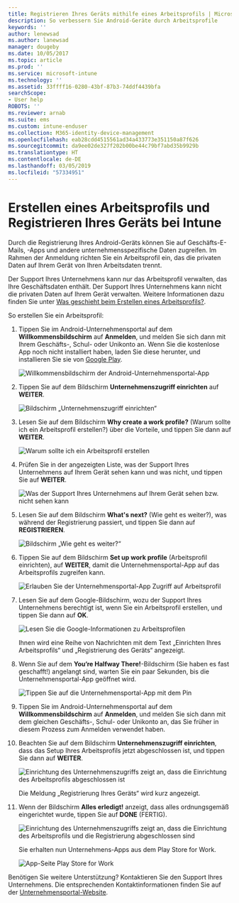 ```yaml
---
title: Registrieren Ihres Geräts mithilfe eines Arbeitsprofils | Microsoft-Dokumentation
description: So verbessern Sie Android-Geräte durch Arbeitsprofile
keywords: ''
author: lenewsad
ms.author: lanewsad
manager: dougeby
ms.date: 10/05/2017
ms.topic: article
ms.prod: ''
ms.service: microsoft-intune
ms.technology: ''
ms.assetid: 33ffff16-0280-43bf-87b3-74ddf4439bfa
searchScope:
- User help
ROBOTS: ''
ms.reviewer: arnab
ms.suite: ems
ms.custom: intune-enduser
ms.collection: M365-identity-device-management
ms.openlocfilehash: eab28cdd4515561ad34a433773e351150a87f626
ms.sourcegitcommit: da9ee02de327f202b00be44c79bf7abd35b9929b
ms.translationtype: HT
ms.contentlocale: de-DE
ms.lasthandoff: 03/05/2019
ms.locfileid: "57334951"
---
```

# <a name="create-a-work-profile-and-enroll-your-device-in-intune"></a>Erstellen eines Arbeitsprofils und Registrieren Ihres Geräts bei Intune

Durch die Registrierung Ihres Android-Geräts können Sie auf Geschäfts-E-Mails, -Apps und andere unternehmensspezifische Daten zugreifen. Im Rahmen der Anmeldung richten Sie ein Arbeitsprofil ein, das die privaten Daten auf Ihrem Gerät von Ihren Arbeitsdaten trennt.

Der Support Ihres Unternehmens kann nur das Arbeitsprofil verwalten, das Ihre Geschäftsdaten enthält. Der Support Ihres Unternehmens kann nicht die privaten Daten auf Ihrem Gerät verwalten. Weitere Informationen dazu finden Sie unter [Was geschieht beim Erstellen eines Arbeitsprofils?](what-happens-when-you-create-a-work-profile-android.md).

So erstellen Sie ein Arbeitsprofil:

1.  Tippen Sie im Android-Unternehmensportal auf dem **Willkommensbildschirm** auf **Anmelden**, und melden Sie sich dann mit Ihrem Geschäfts-, Schul- oder Unikonto an. Wenn Sie die kostenlose App noch nicht installiert haben, laden Sie diese herunter, und installieren Sie sie von [Google Play](https://play.google.com/store/apps/details?id=com.microsoft.windowsintune.companyportal).

    ![Willkommensbildschirm der Android-Unternehmensportal-App](./media/and-enroll-0-welcome-screen.png)

2. Tippen Sie auf dem Bildschirm **Unternehmenszugriff einrichten** auf **WEITER**.

    ![Bildschirm „Unternehmenszugriff einrichten“](/intune/media/android_cp_enroll_01_1709_new.png)

3.  Lesen Sie auf dem Bildschirm **Why create a work profile?** (Warum sollte ich ein Arbeitsprofil erstellen?) über die Vorteile, und tippen Sie dann auf **WEITER**.

    ![Warum sollte ich ein Arbeitsprofil erstellen](./media/andr-afw-why-create-a-work-profile.png)

4.  Prüfen Sie in der angezeigten Liste, was der Support Ihres Unternehmens auf Ihrem Gerät sehen kann und was nicht, und tippen Sie auf **WEITER**.

    ![Was der Support Ihres Unternehmens auf Ihrem Gerät sehen bzw. nicht sehen kann](/intune/media/android_cp_enroll_02_after_1710.png)

5.  Lesen Sie auf dem Bildschirm **What's next?** (Wie geht es weiter?), was während der Registrierung passiert, und tippen Sie dann auf **REGISTRIEREN**.

    ![Bildschirm „Wie geht es weiter?“](/intune/media/android_work_cp_enroll_03_after_1710.png)

6. Tippen Sie auf dem Bildschirm **Set up work profile** (Arbeitsprofil einrichten), auf **WEITER**, damit die Unternehmensportal-App auf das Arbeitsprofils zugreifen kann.

    ![Erlauben Sie der Unternehmensportal-App Zugriff auf Arbeitsprofil](./media/andr-afw-tap-next-to-set-up-work-profile.png)

7. Lesen Sie auf dem Google-Bildschirm, wozu der Support Ihres Unternehmens berechtigt ist, wenn Sie ein Arbeitsprofil erstellen, und tippen Sie dann auf **OK**.

    ![Lesen Sie die Google-Informationen zu Arbeitsprofilen](./media/andr-afw-google-screen-what-it-can-do.png)

    Ihnen wird eine Reihe von Nachrichten mit dem Text „Einrichten Ihres Arbeitsprofils“ und „Registrierung des Geräts“ angezeigt.

8. Wenn Sie auf dem **You‘re Halfway There!**-Bildschirm (Sie haben es fast geschafft!) angelangt sind, warten Sie ein paar Sekunden, bis die Unternehmensportal-App geöffnet wird.

    ![Tippen Sie auf die Unternehmensportal-App mit dem Pin](./media/andr-afw-tap-work-badged-company-portal-icon2.png)

9. Tippen Sie im Android-Unternehmensportal auf dem **Willkommensbildschirm** auf **Anmelden**, und melden Sie sich dann mit dem gleichen Geschäfts-, Schul- oder Unikonto an, das Sie früher in diesem Prozess zum Anmelden verwendet haben.

10. Beachten Sie auf dem Bildschirm **Unternehmenszugriff einrichten**, dass das Setup Ihres Arbeitsprofils jetzt abgeschlossen ist, und tippen Sie dann auf **WEITER**.

    ![Einrichtung des Unternehmenszugriffs zeigt an, dass die Einrichtung des Arbeitsprofils abgeschlossen ist](./media/andr-afw-work-profile-now-set-up.png)

    Die Meldung „Registrierung Ihres Geräts“ wird kurz angezeigt.

11. Wenn der Bildschirm **Alles erledigt!** anzeigt, dass alles ordnungsgemäß eingerichtet wurde, tippen Sie auf **DONE** (FERTIG).

    ![Einrichtung des Unternehmenszugriffs zeigt an, dass die Einrichtung des Arbeitsprofils und die Registrierung abgeschlossen sind](/intune/media/android_work_cp_enroll_04_after_1710.png)

    Sie erhalten nun Unternehmens-Apps aus dem Play Store for Work.

    ![App-Seite Play Store for Work](./media/andr-afw-tap-work-play-store-icon.png)

Benötigen Sie weitere Unterstützung? Kontaktieren Sie den Support Ihres Unternehmens. Die entsprechenden Kontaktinformationen finden Sie auf der [Unternehmensportal-Website](https://go.microsoft.com/fwlink/?linkid=2010980).
